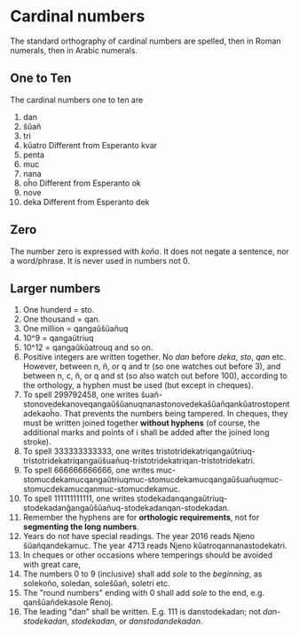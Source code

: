 Cardinal numbers
================

The standard orthography of cardinal numbers are spelled, then in Roman numerals, then in Arabic numerals. 

One to Ten
----------

The cardinal numbers one to ten are

1. dan
1. ŝŭañ
1. tri
1. kŭatro       Different from Esperanto kvar
1. penta
1. muc
1. nana
1. oĥo          Different from Esperanto ok
1. nove 
1. deka         Different from Esperanto dek

Zero
----

The number zero is expressed with _koño_. It does not negate a sentence, nor a word/phrase. It is never used in numbers not 0. 

Larger numbers
--------------

1. One hunderd = sto. 
1. One thousand = qan. 
1. One million = qangaŭŝŭañuq
1. 10^9 = qangaŭtriuq
1. 10^12 = qangaŭkŭatrouq and so on. 
1. Positive integers are written together. No _dan_ before _deka_, _sto_, _qan_ etc. However, between n, ñ, or q and tr (so one watches out before 3), and between n, c, ñ, or q and st (so also watch out before 100), according to the orthology, a hyphen must be used (but except in cheques).  
  1. To spell 299792458, one writes ŝuañ-stonovedekanoveqangaŭŝŭanuqnanastonovedekaŝŭañqankŭatrostopentadekaoĥo. 
  That prevents the numbers being tampered. In cheques, they must be written joined together **without hyphens** (of course, the additional marks and points of i shall be added after the joined long stroke). 
  1. To spell 333333333333, one writes tristotridekatriqangaŭtriuq-tristotridekatriqangaŭŝuañuq-tristotridekatriqan-tristotridekatri. 
  1. To spell 666666666666, one writes muc-stomucdekamucqangaŭtriuqmuc-stomucdekamucqangaŭŝuañuqmuc-stomucdekamucqanmuc-stomucdekamuc. 
  1. To spell 111111111111, one writes stodekadanqangaŭtriuq-stodekadanĝangaŭŝŭañuq-stodekadanqan-stodekadan. 
  1. Remember the hyphens are for **orthologic requirements**, not for **segmenting the long numbers**. 
  1. Years do not have special readings. The year 2016 reads Njeno ŝŭañqandekamuc. The year 4713 reads Njeno kŭatroqannanastodekatri.  
1. In cheques or other occasions where temperings should be avoided with great care, 
  1. The numbers 0 to 9 (inclusive) shall add _sole_ to the _beginning_, as solekoño, soledan, soleŝŭañ, soletri etc. 
  1. The "round numbers" ending with 0 shall add _sole_ to the end, e.g. qanŝŭañdekasole Renoj. 
  1. The leading "dan" shall be written. E.g. 111 is danstodekadan; not _dan-stodekadan_, _stodekadan_, or _danstodandekadan_. 
  
